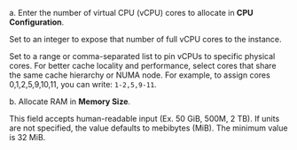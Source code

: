 a. Enter the number of virtual CPU (vCPU) cores to allocate in **CPU Configuration**.

  Set to an integer to expose that number of full vCPU cores to the instance.

  Set to a range or comma-separated list to pin vCPUs to specific physical cores.
  For better cache locality and performance, select cores that share the same cache hierarchy or NUMA node.
  For example, to assign cores 0,1,2,5,9,10,11, you can write: `1-2,5,9-11`.

b. Allocate RAM in **Memory Size**.

  This field accepts human-readable input (Ex. 50 GiB, 500M, 2 TB).
  If units are not specified, the value defaults to mebibytes (MiB). The minimum value is 32 MiB.
